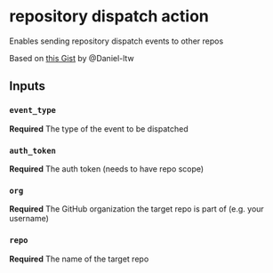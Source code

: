 # repository dispatch action

Enables sending repository dispatch events to other repos

Based on [this Gist](https://gist.github.com/Daniel-ltw/552b90800b07c22e4a83dfa68ada6318) by @Daniel-ltw

## Inputs

### `event_type`

**Required** The type of the event to be dispatched

### `auth_token`

**Required** The auth token (needs to have repo scope)

### `org`

**Required** The GitHub organization the target repo is part of (e.g. your username)

### `repo`

**Required** The name of the target repo
